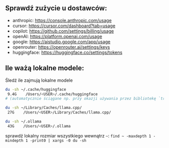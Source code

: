## Sprawdź zużycie u dostawców:

- anthropic: https://console.anthropic.com/usage
- cursor: https://cursor.com/dashboard?tab=usage
- copilot: https://github.com/settings/billing/usage
- openAI: https://platform.openai.com/usage
- google: https://aistudio.google.com/app/usage
- openrouter: https://openrouter.ai/settings/keys
- huggingface: https://huggingface.co/settings/tokens

## Ile ważą lokalne modele:

Śledź ile zajmują lokalne modele

```bash
du -sh ~/.cache/huggingface
 9.4G    /Users/<USER>/.cache/huggingface
# (automatycznie ściągane np. przy okazji używania przez bibliotekę `transformers`)

du -sh ~/Library/Caches/llama.cpp/
 27G    /Users/<USER>/Library/Caches/llama.cpp/

du -sh ~/.ollama
 43G    /Users/<USER>/.ollama
```

sprawdź lokalny rozmiar wszystkiego wewnątrz `~`: `find ~ -maxdepth 1 -mindepth 1 -print0 | xargs -0 du -sh`

